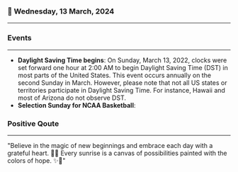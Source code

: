 ### 📅 Wednesday, 13 March, 2024
------
### Events
------
- **Daylight Saving Time begins**: On Sunday, March 13, 2022, clocks were set forward one hour at 2:00 AM to begin Daylight Saving Time (DST) in most parts of the United States. This event occurs annually on the second Sunday in March. However, please note that not all US states or territories participate in Daylight Saving Time. For instance, Hawaii and most of Arizona do not observe DST. 
- **Selection Sunday for NCAA Basketball**:
### Positive Qoute
------
"Believe in the magic of new beginnings and embrace each day with a grateful heart. 💖🌅 Every sunrise is a canvas of possibilities painted with the colors of hope. ✨🎨"
